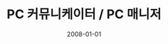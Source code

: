 ---
caption: #what displays in the portfolio grid:
  title: PC 커뮤니케이터/PC 매니저
  subtitle: 피쳐폰/PC 동기화 어플리케이션
  thumbnail: assets/img/portfolio/pccomm/thumb_pccomm.png
  
#what displays when the item is clicked:
title: "PC 커뮤니케이터 / PC 매니저"
projecttitle: "프로젝트 설명"
project: "PC 커뮤니케이터<br>
&nbsp;• KTFT 제조사의 단말기(Ever 시리즈)와 PC와의 데이터 전송을 하는 프로그램 개발<br>
&nbsp;• 휴대폰 분실 시에도 PC에 전화번호부 등을 파일로 보관할 수 있으므로 중요한 개인정보 손실 방지함<br>
&nbsp;• PC Communicator 프로그램에서 제공하는 다양한 멜로디를 다운 받아 착신 벨, 시각 알람음 등으로 설정 기능 제공<br>
&nbsp;• 웹에서 다운 받은 이미지를 편집해 애니메이션을 꾸민 다음 휴대폰으로 다운 받아 각종 화면으로 설정<br>
&nbsp;• 휴대폰과 PC를 연결하지 않고도 PC에 저장되어 있는 파일을 수시로 수정 가능<br><br>
PC 매니저<br>
&nbsp;• 수출용 삼성 애니콜 피쳐폰과 PC의 데이터 싱크 프로그램<br>
&nbsp;• 주소록, 일정, SMS, 사진, 음악, 동영상등의 PC와 Phone 데이터 싱크"
roletitle: "주요업무 및 담당역할"
role: "버그 수정 및 신규 모델 적용"
datetitle: "참여기간"
startdate: 2007/03
enddate: 2008/01
skilltitle: "개발언어 및 주요기술"
skills:
  - title: "Delphi"
linktitle: "링크(서비스 종료)"
link: "http://kr.samsungmobile.com/"
imagetitle: "참고화면"
images:
 - src: assets/img/portfolio/pccomm/pccomm_01.png
 - alt: 
date: 2008-01-01
---